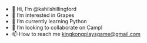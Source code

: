 - 👋 Hi, I’m @kahilshillingford
- 👀 I’m interested in Grapes
- 🌱 I’m currently learning Python
- 💞️ I’m looking to collaborate on Campl
- 📫 How to reach me kingkongplaysgame@gmail.com

<!---
kahilshillingford/kahilshillingford is a ✨ special ✨ repository because its `README.md` (this file) appears on your GitHub profile.
You can click the Preview link to take a look at your changes.
--->
